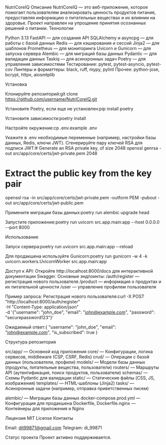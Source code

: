 NutriCoreIQ
Описание
NutriCoreIQ — это веб-приложение, которое помогает пользователям анализировать ценность продуктов питания, предоставляя информацию о питательных веществах и их влиянии на здоровье. Проект направлен на упрощение принятия осознанных решений о питании.
Технологии

Python 3.13
FastAPI — для создания API
SQLAlchemy и asyncpg — для работы с базой данных
Redis — для кэширования и сессий
Jinja2 — для шаблонов
Prometheus — для мониторинга
Uvicorn и Gunicorn — для запуска сервера
Alembic — для миграций базы данных
Pydantic — для валидации данных
Taskiq — для асинхронных задач
Poetry — для управления зависимостями
Тестирование: pytest, pytest-asyncio, pytest-cov
Линтеры и форматтеры: black, ruff, mypy, pylint
Прочее: python-jose, bcrypt, httpx, aiosmtplib

Установка

Клонируйте репозиторий:git clone https://github.com/username/NutriCoreIQ.git


Установите Poetry, если еще не установлен:pip install poetry


Установите зависимости:poetry install


Настройте окружение:cp .env.example .env

Укажите в .env необходимые переменные (например, настройки базы данных, Redis, ключи JWT).
Сгенерируйте пару ключей RSA для подписи JWT:# Generate an RSA private key, of size 2048
openssl genrsa -out src/app/core/certs/jwt-private.pem 2048

# Extract the public key from the key pair
openssl rsa -in src/app/core/certs/jwt-private.pem -outform PEM -pubout -out src/app/core/certs/jwt-public.pem


Примените миграции базы данных:poetry run alembic upgrade head


Запустите приложение:poetry run uvicorn src.app.main:app --host 0.0.0.0 --port 8000



Использование

Запуск сервера:poetry run uvicorn src.app.main:app --reload

Для продакшена используйте Gunicorn:poetry run gunicorn -w 4 -k uvicorn.workers.UvicornWorker src.app.main:app


Доступ к API: Откройте http://localhost:8000/docs для интерактивной документации Swagger.
Основные эндпоинты:
/auth/register — регистрация нового пользователя
/product — информация о продуктах и их питательной ценности
/user — управление профилем пользователя


Пример запроса: Регистрация нового пользователя:curl -X POST "http://localhost:8000/auth/register" \
-H "Content-Type: application/json" \
-d '{"username": "john_doe", "email": "john@example.com", "password": "securepassword123"}'

Ожидаемый ответ:{
    "username": "john_doe",
    "email": "john@example.com",
    "is_subscribed": true
}



Структура репозитория

src/app/ — Основной код приложения
core/ — Конфигурации, логика сервисов, middleware (CSP, CSRF, Redis)
crud/ — Операции с базой данных (пользователи, профили)
models/ — Модели базы данных (продукты, питательные вещества, пользователи)
routers/ — Маршруты API (аутентификация, поиск продуктов, пользователи)
schemas/ — Схемы Pydantic для валидации
static/ — Статические файлы (CSS, JS, изображения)
templates/ — HTML-шаблоны (Jinja2)
tasks/ — Асинхронные задачи (например, отправка приветственных писем)


alembic/ — Миграции базы данных
docker-compose.prod.yml — Конфигурация для продакшена
Dockerfile, Dockerfile.nginx — Контейнеры для приложения и Nginx

Лицензия
MIT License
Контакты

Email: dit99871@gmail.com
Telegram: di_99871

Статус проекта
Проект активно поддерживается.